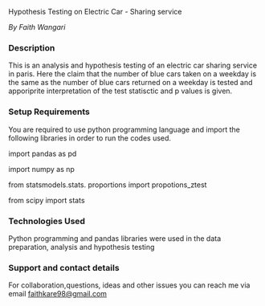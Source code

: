 
Hypothesis Testing on Electric Car - Sharing service

*By Faith Wangari*

### Description

This is an analysis and hypothesis testing of an electric car sharing service in paris. Here the claim that the number of blue cars taken on a weekday is the same as the number of blue cars returned on a weekday is tested and apporiprite interpretation of the test statisctic and p values is given. 

### Setup Requirements

You are required to use python programming language and import the following libraries in order to run the codes used.

import pandas as pd

import numpy as np 

from statsmodels.stats. proportions import propotions_ztest

from scipy import stats

### Technologies Used

Python programming and pandas libraries were used in the data preparation, analysis and hypothesis testing 

### Support and contact details

For collaboration,questions, ideas and other issues you can reach me via email faithkare98@gmail.com

